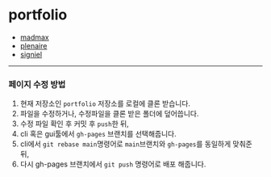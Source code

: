 # portfolio

- [madmax](https://202601jisoo.github.io/portfolio/madmax/)
- [plenaire](https://202601jisoo.github.io/portfolio/plenaire/)
- [signiel](https://202601jisoo.github.io/portfolio/signiel/)

- - -

### 페이지 수정 방법
1. 현재 저장소인 `portfolio` 저장소를 로컬에 클론 받습니다.
2. 파일을 수정하거나, 수정파일을 클론 받은 폴더에 덮어씁니다.
3. 수정 파일 확인 후 커밋 후 `push`한 뒤,
4. cli 혹은 gui툴에서 `gh-pages` 브랜치를 선택해줍니다.
5. cli에서 `git rebase main`명령어로 `main`브랜치와 `gh-pages`를 동일하게 맞춰준 뒤,
6. 다시 gh-pages 브랜치에서 `git push` 명령어로 배포 해줍니다.

